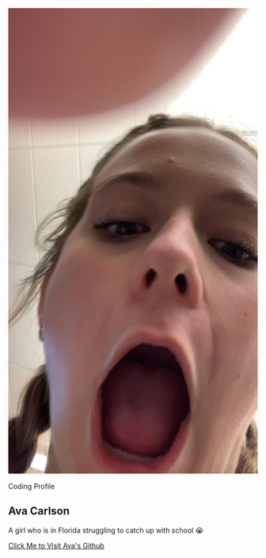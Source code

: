<html>
    <head>
        <meta charset="utf-8">
        <meta name="viewport" content="width=device-width, initial-scale=1">
        <link rel="stylesheet" href="customization.css">
        <link rel="stylesheet" href="https://maxcdn.bootstrapcdn.com/bootstrap/3.4.1/css/bootstrap.min.css">
        <script src="https://ajax.googleapis.com/ajax/libs/jquery/3.6.3/jquery.min.js"></script>
        <script src="https://maxcdn.bootstrapcdn.com/bootstrap/3.4.1/js/bootstrap.min.js"></script>
    </head>

<body>
        <main>
          <article class="profile">
            <picture class="profile-img">
              <source srcset="images/selfie.JPG" media="(min-width: 600px)">
              <img src="images/selfie.JPG" alt="profile">
            </picture>
            <div class="content">
              <p class="detail">Coding Profile</p>
                <h1>Ava Carlson</h1>
              <p>
                A girl who is in Florida struggling to catch up with school &#128557;
              </p>
              <a href="https://github.com/avac54765" class="button"> Click Me to Visit Ava's Github</a>
            </div>
          </article>
        </main>
</body> 
